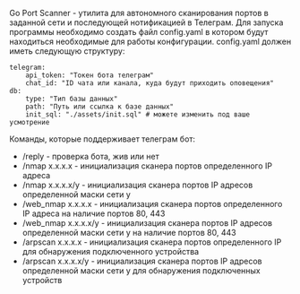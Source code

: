 Go Port Scanner - утилита для автономного сканирования портов в заданной сети и последующей нотификацией в Телеграм.
Для запуска программы необходимо создать файл config.yaml в котором будут находиться необходимые для работы конфигурации. config.yaml должен иметь следующую структуру:
```
telegram:
    api_token: "Токен бота телеграм"
    chat_id: "ID чата или канала, куда будут приходить оповещения"
db:
    type: "Тип базы данных"
    path: "Путь или ссылка к базе данных"
    init_sql: "./assets/init.sql" # можете изменить под ваше усмотрение
```
Команды, которые поддерживает телеграм бот:
 - /reply - проверка бота, жив или нет
 - /nmap x.x.x.x - инициализация сканера портов определенного IP адреса
 - /nmap x.x.x.x/y - инициализация сканера портов IP адресов определенной маски сети y
 - /web_nmap x.x.x.x - инициализация сканера портов определенного IP адреса на наличие портов 80, 443
 - /web_nmap x.x.x.x/y - инициализация сканера портов IP адресов определенной маски сети y на наличие портов 80, 443
 - /arpscan x.x.x.x - инициализация сканера портов определенного IP для обнаружения подключенного устройства
 - /arpscan x.x.x.x/y - инициализация сканера портов IP адресов определенной маски сети y для обнаружения подключенных устройств


